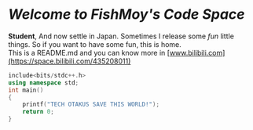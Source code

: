 # *Welcome to FishMoy's Code Space*
__Student__, And now settle in Japan. Sometimes I release some *fun* little things. So if you want to have some fun, this is home.</br>
This is a README.md and you can know more in [www.bilibili.com](https://space.bilibili.com/435208011)

``` c++
include<bits/stdc++.h>
using namespace std;
int main()
{
    printf("TECH OTAKUS SAVE THIS WORLD!");
    return 0;
}
```
